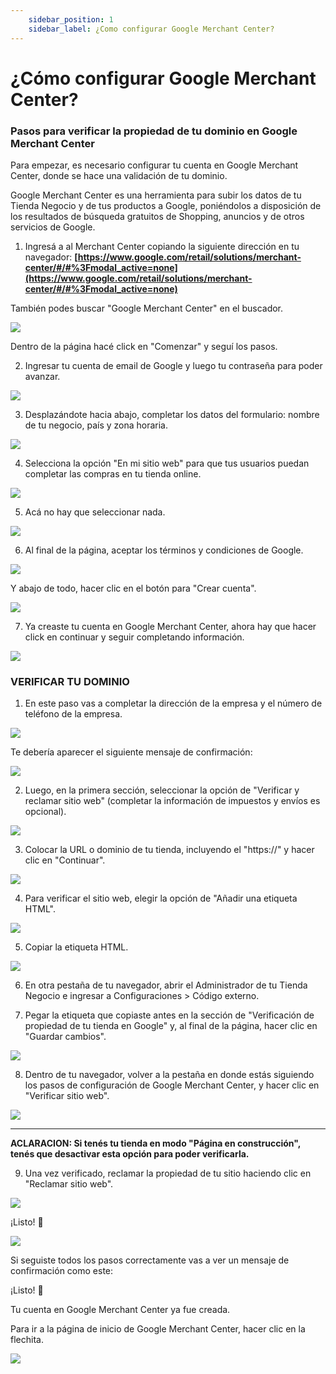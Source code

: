 ```yaml
---
    sidebar_position: 1
    sidebar_label: ¿Como configurar Google Merchant Center?
---
```


# ¿Cómo configurar Google Merchant Center?

### Pasos para verificar la propiedad de tu dominio en Google Merchant Center

Para empezar, es necesario configurar tu cuenta en Google 
Merchant Center, donde se hace una validación de tu dominio. 

Google Merchant Center es una herramienta para subir los datos de 
tu Tienda Negocio y de tus productos a Google, poniéndolos a 
disposición de los resultados de búsqueda gratuitos de Shopping, 
anuncios y de otros servicios de Google.

1. Ingresá a al Merchant Center copiando la siguiente dirección en
tu navegador: 
**[https://www.google.com/retail/solutions/merchant-center/#/#%3Fmodal_active=none](https://www.google.com/retail/solutions/merchant-center/#/#%3Fmodal_active=none)**

También podes buscar "Google Merchant Center" en el buscador.

![](/Fotos/Configuraciones/Google-Shopping/google-shopping-crear-19.png)

Dentro de la página hacé click en "Comenzar" y seguí los pasos.

2. Ingresar tu cuenta de email de Google y luego tu contraseña para poder avanzar.

![](/Fotos/Configuraciones/Google-Shopping/google-shopping-crear-1.png)

3. Desplazándote hacia abajo, completar los datos del formulario: nombre de tu negocio, país y zona horaria.

![](/Fotos/Configuraciones/Google-Shopping/google-shopping-crear-2.jpg)

4. Selecciona la opción "En mi sitio web" para que tus usuarios puedan completar las compras en tu tienda online.

![](/Fotos/Configuraciones/Google-Shopping/google-shopping-crear-3.jpg)

5. Acá no hay que seleccionar nada.

![](/Fotos/Configuraciones/Google-Shopping/google-shopping-crear-4.jpg)

6. Al final de la página, aceptar los términos y condiciones de Google.

![](/Fotos/Configuraciones/Google-Shopping/google-shopping-crear-5.jpg)

Y abajo de todo, hacer clic en el botón para "Crear cuenta".

![](/Fotos/Configuraciones/Google-Shopping/google-shopping-crear-6.jpg)

7. Ya creaste tu cuenta en Google Merchant Center, ahora hay que hacer click en continuar y seguir completando información.

![](/Fotos/Configuraciones/Google-Shopping/google-shopping-crear-7.jpg)

### VERIFICAR TU DOMINIO 

1. En este paso vas a completar la dirección de la empresa y el número de teléfono de la empresa. 

![](/Fotos/Configuraciones/Google-Shopping/google-shopping-crear-9.jpg)

Te debería aparecer el siguiente mensaje de confirmación:

![](/Fotos/Configuraciones/Google-Shopping/google-shopping-crear-18.png)

2. Luego, en la primera sección, seleccionar la opción de "Verificar y reclamar sitio web" (completar la información de impuestos y envíos es opcional).

![](/Fotos/Configuraciones/Google-Shopping/google-shopping-crear-10.jpg)

3. Colocar la URL o dominio de tu tienda, incluyendo el "https://" y hacer clic en "Continuar".

![](/Fotos/Configuraciones/Google-Shopping/google-shopping-crear-11.jpg)

4. Para verificar el sitio web, elegir la opción de "Añadir una etiqueta HTML".

![](/Fotos/Configuraciones/Google-Shopping/google-shopping-crear-12.jpg)

5. Copiar la etiqueta HTML.

![](/Fotos/Configuraciones/Google-Shopping/google-shopping-crear-8.jpg)

6. En otra pestaña de tu navegador, abrir el Administrador de tu Tienda Negocio e ingresar a Configuraciones > Código externo.

7. Pegar la etiqueta que copiaste antes en la sección de "Verificación de propiedad de tu tienda en Google" y, al final de la página, hacer clic en "Guardar cambios".

![](/Fotos/Configuraciones/Google-Shopping/google-shopping-crear-13.jpg)

8. Dentro de tu navegador, volver a la pestaña en donde estás siguiendo los pasos de configuración de Google Merchant Center, y hacer clic en "Verificar sitio web". 

![](/Fotos/Configuraciones/Google-Shopping/google-shopping-crear-14.jpg)

-------------------------------------------------------------------------------------------

**ACLARACION: Si tenés tu tienda en modo "Página en construcción", tenés que desactivar esta opción para poder verificarla.**

9. Una vez verificado, reclamar la propiedad de tu sitio haciendo clic en "Reclamar sitio web".

![](/Fotos/Configuraciones/Google-Shopping/google-shopping-crear-15.png)

¡Listo! 🙌

![](/Fotos/Configuraciones/Google-Shopping/google-shopping-crear-16.png)

Si seguiste todos los pasos correctamente vas a ver un mensaje de confirmación como este:

¡Listo! 🙌

Tu cuenta en Google Merchant Center ya fue creada. 

Para ir a la página de inicio de Google Merchant Center, hacer clic en la flechita.

![](/Fotos/Configuraciones/Google-Shopping/google-shopping-crear-17.png)